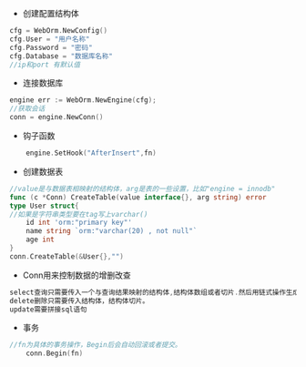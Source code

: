 * 创建配置结构体
```go
cfg = WebOrm.NewConfig()
cfg.User = "用户名称"
cfg.Password = "密码"
cfg.Database = "数据库名称"
//ip和port 有默认值
```
* 连接数据库
```go
engine err := WebOrm.NewEngine(cfg);
//获取会话
conn = engine.NewConn()
```
* 钩子函数
```go
    engine.SetHook("AfterInsert",fn)
```
* 创建数据表
```go
//value是与数据表相映射的结构体，arg是表的一些设置，比如"engine = innodb"
func (c *Conn) CreateTable(value interface{}, arg string) error 
type User struct{
//如果是字符串类型要在tag写上varchar()
    id int 'orm:"primary key"'
    name string `orm:"varchar(20) , not null"`
    age int
}
conn.CreateTable(&User{},"")
```
* Conn用来控制数据的增删改查
```go
select查询只需要传入一个与查询结果映射的结构体,结构体数组或者切片.然后用链式操作生成sql语句
delete删除只需要传入结构体，结构体切片。
update需要拼接sql语句
```

* 事务
```go
//fn为具体的事务操作，Begin后会自动回滚或者提交。
    conn.Begin(fn)
```
